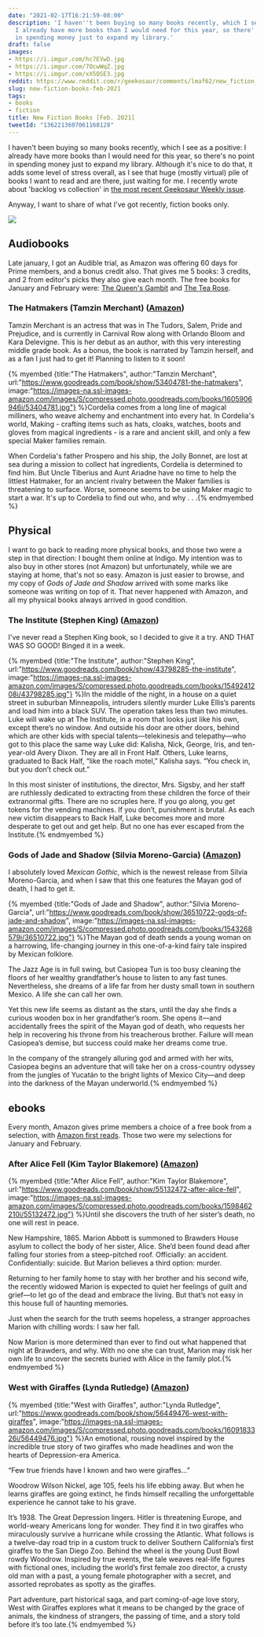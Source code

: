 ```yaml
---
date: "2021-02-17T16:21:59-08:00"
description: 'I haven''t been buying so many books recently, which I see as a positive:
  I already have more books than I would need for this year, so there''s no point
  in spending money just to expand my library.'
draft: false
images:
- https://i.imgur.com/hc7EVwD.jpg
- https://i.imgur.com/7OcwWqZ.jpg
- https://i.imgur.com/xX5OSE3.jpg
reddit: https://www.reddit.com/r/geekosaur/comments/lmaf62/new_fiction_books_feb_2021/
slug: new-fiction-books-feb-2021
tags:
- books
- fiction
title: New Fiction Books [Feb. 2021]
tweetId: "1362213607061168128"
---
```


I haven't been buying so many books recently, which I see as a positive: I already have more books than I would need for this year, so there's no point in spending money just to expand my library. Although it's nice to do that, it adds some level of stress overall, as I see that huge (mostly virtual) pile of books I want to read and are there, just waiting for me. I recently wrote about 'backlog vs collection' in [the most recent Geekosaur Weekly issue](https://geekosaur.com/post/geekosaur-weekly-3-collection-not-backlog/).

Anyway, I want to share of what I've got recently, fiction books only.

![](https://i.imgur.com/hc7EVwD.jpg)

<!--more-->

## Audiobooks

Late january, I got an Audible trial, as Amazon was offering 60 days for Prime members, and a bonus credit also. That gives me 5 books: 3 credits, and 2 from editor's picks they also give each month. The free books for January and February were: [The Queen's Gambit](https://amzn.to/3u52qka) and [The Tea Rose](https://amzn.to/3s5SXHI).

### The Hatmakers (Tamzin Merchant) ([Amazon](https://amzn.to/2ZqpsDV))

Tamzin Merchant is an actress that was in The Tudors, Salem, Pride and Prejudice, and is currently in Carnival Row along with Orlando Bloom and Kara Delevigne. This is her debut as an author, with this very interesting middle grade book. As a bonus, the book is narrated by Tamzin herself, and as a fan I just had to get it! Planning to listen to it soon!

{% myembed {title:"The Hatmakers", author:"Tamzin Merchant", url:"https://www.goodreads.com/book/show/53404781-the-hatmakers", image:"https://images-na.ssl-images-amazon.com/images/S/compressed.photo.goodreads.com/books/1605906946i/53404781.jpg"} %}Cordelia comes from a long line of magical milliners, who weave alchemy and enchantment into every hat. In Cordelia's world, Making - crafting items such as hats, cloaks, watches, boots and gloves from magical ingredients - is a rare and ancient skill, and only a few special Maker families remain.

When Cordelia's father Prospero and his ship, the Jolly Bonnet, are lost at sea during a mission to collect hat ingredients, Cordelia is determined to find him. But Uncle Tiberius and Aunt Ariadne have no time to help the littlest Hatmaker, for an ancient rivalry between the Maker families is threatening to surface. Worse, someone seems to be using Maker magic to start a war. It's up to Cordelia to find out who, and why . . .{% endmyembed %}

<!-- ### The Tea Rose (Jennifer Donnelly) ([amazon link](https://amzn.to/3s5SXHI))

This is this month's free audible book


### The Queen's Gambit (Walter Tevis)

-->

## Physical

I want to go back to reading more physical books, and those two were a step in that direction: I bought them online at Indigo. My intention was to also buy in other stores (not Amazon) but unfortunately, while we are staying at home, that's not so easy. Amazon is just easier to browse, and my copy of _Gods of Jade and Shadow_ arrived with some marks like someone was writing on top of it. That never happened with Amazon, and all my physical books always arrived in good condition.
### The Institute (Stephen King) ([Amazon](https://amzn.to/2NzfXQb))

I've never read a Stephen King book, so I decided to give it a try. AND THAT WAS SO GOOD! Binged it in a week.

{% myembed {title:"The Institute", author:"Stephen King", url:"https://www.goodreads.com/book/show/43798285-the-institute", image:"https://images-na.ssl-images-amazon.com/images/S/compressed.photo.goodreads.com/books/1549241208i/43798285.jpg"} %}In the middle of the night, in a house on a quiet street in suburban Minneapolis, intruders silently murder Luke Ellis’s parents and load him into a black SUV. The operation takes less than two minutes. Luke will wake up at The Institute, in a room that looks just like his own, except there’s no window. And outside his door are other doors, behind which are other kids with special talents—telekinesis and telepathy—who got to this place the same way Luke did: Kalisha, Nick, George, Iris, and ten-year-old Avery Dixon. They are all in Front Half. Others, Luke learns, graduated to Back Half, “like the roach motel,” Kalisha says. “You check in, but you don’t check out.”

In this most sinister of institutions, the director, Mrs. Sigsby, and her staff are ruthlessly dedicated to extracting from these children the force of their extranormal gifts. There are no scruples here. If you go along, you get tokens for the vending machines. If you don’t, punishment is brutal. As each new victim disappears to Back Half, Luke becomes more and more desperate to get out and get help. But no one has ever escaped from the Institute.{% endmyembed %}

### Gods of Jade and Shadow (Silvia Moreno-Garcia) ([Amazon](https://amzn.to/2M6r8Q8))

I absolutely loved _Mexican Gothic_, which is the newest release from Silvia Moreno-Garcia, and when I saw that this one features the Mayan god of death, I had to get it.

{% myembed {title:"Gods of Jade and Shadow", author:"Silvia Moreno-Garcia", url:"https://www.goodreads.com/book/show/36510722-gods-of-jade-and-shadow", image:"https://images-na.ssl-images-amazon.com/images/S/compressed.photo.goodreads.com/books/1543268579i/36510722.jpg"} %}The Mayan god of death sends a young woman on a harrowing, life-changing journey in this one-of-a-kind fairy tale inspired by Mexican folklore.

The Jazz Age is in full swing, but Casiopea Tun is too busy cleaning the floors of her wealthy grandfather’s house to listen to any fast tunes. Nevertheless, she dreams of a life far from her dusty small town in southern Mexico. A life she can call her own.

Yet this new life seems as distant as the stars, until the day she finds a curious wooden box in her grandfather’s room. She opens it—and accidentally frees the spirit of the Mayan god of death, who requests her help in recovering his throne from his treacherous brother. Failure will mean Casiopea’s demise, but success could make her dreams come true.

In the company of the strangely alluring god and armed with her wits, Casiopea begins an adventure that will take her on a cross-country odyssey from the jungles of Yucatán to the bright lights of Mexico City—and deep into the darkness of the Mayan underworld.{% endmyembed %}

## ebooks

Every month, Amazon gives prime members a choice of a free book from a selection, with [Amazon first reads](https://amzn.to/3jYB9LC). Those two were my selections for January and February.

### After Alice Fell (Kim Taylor Blakemore) ([Amazon](https://amzn.to/3jXXBEF))

{% myembed {title:"After Alice Fell", author:"Kim Taylor Blakemore", url:"https://www.goodreads.com/book/show/55132472-after-alice-fell", image:"https://images-na.ssl-images-amazon.com/images/S/compressed.photo.goodreads.com/books/1598462210i/55132472.jpg"} %}Until she discovers the truth of her sister’s death, no one will rest in peace.

New Hampshire, 1865. Marion Abbott is summoned to Brawders House asylum to collect the body of her sister, Alice. She’d been found dead after falling four stories from a steep-pitched roof. Officially: an accident. Confidentially: suicide. But Marion believes a third option: murder.

Returning to her family home to stay with her brother and his second wife, the recently widowed Marion is expected to quiet her feelings of guilt and grief—to let go of the dead and embrace the living. But that’s not easy in this house full of haunting memories.

Just when the search for the truth seems hopeless, a stranger approaches Marion with chilling words: I saw her fall.

Now Marion is more determined than ever to find out what happened that night at Brawders, and why. With no one she can trust, Marion may risk her own life to uncover the secrets buried with Alice in the family plot.{% endmyembed %}

### West with Giraffes (Lynda Rutledge) ([Amazon](https://amzn.to/3jZVdNI))

{% myembed {title:"West with Giraffes", author:"Lynda Rutledge", url:"https://www.goodreads.com/book/show/56449476-west-with-giraffes", image:"https://images-na.ssl-images-amazon.com/images/S/compressed.photo.goodreads.com/books/1609183326i/56449476.jpg"} %}An emotional, rousing novel inspired by the incredible true story of two giraffes who made headlines and won the hearts of Depression-era America.

“Few true friends have I known and two were giraffes…”

Woodrow Wilson Nickel, age 105, feels his life ebbing away. But when he learns giraffes are going extinct, he finds himself recalling the unforgettable experience he cannot take to his grave.

It’s 1938. The Great Depression lingers. Hitler is threatening Europe, and world-weary Americans long for wonder. They find it in two giraffes who miraculously survive a hurricane while crossing the Atlantic. What follows is a twelve-day road trip in a custom truck to deliver Southern California’s first giraffes to the San Diego Zoo. Behind the wheel is the young Dust Bowl rowdy Woodrow. Inspired by true events, the tale weaves real-life figures with fictional ones, including the world’s first female zoo director, a crusty old man with a past, a young female photographer with a secret, and assorted reprobates as spotty as the giraffes.

Part adventure, part historical saga, and part coming-of-age love story, West with Giraffes explores what it means to be changed by the grace of animals, the kindness of strangers, the passing of time, and a story told before it’s too late.{% endmyembed %}
